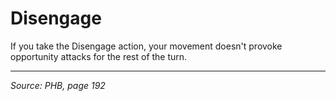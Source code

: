 # Disengage

If you take the Disengage action, your movement doesn't provoke opportunity attacks for the rest of the turn.

---
*Source: PHB, page 192*
